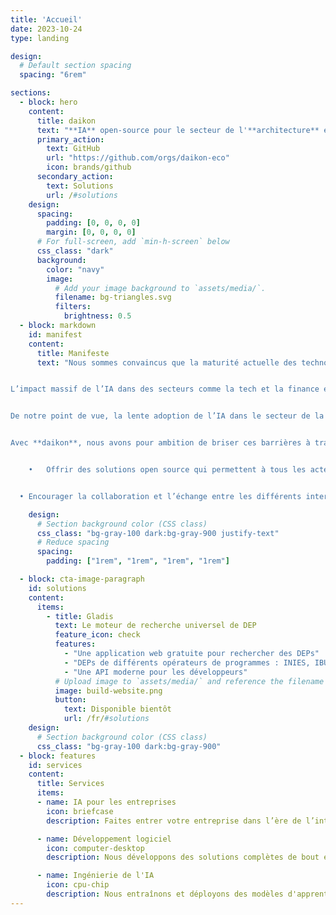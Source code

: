 ```yaml
---
title: 'Accueil'
date: 2023-10-24
type: landing

design:
  # Default section spacing
  spacing: "6rem"

sections:
  - block: hero
    content:
      title: daikon
      text: "**IA** open-source pour le secteur de l'**architecture** et de la **construction**"
      primary_action:
        text: GitHub
        url: "https://github.com/orgs/daikon-eco"
        icon: brands/github
      secondary_action:
        text: Solutions
        url: /#solutions
    design:
      spacing:
        padding: [0, 0, 0, 0]
        margin: [0, 0, 0, 0]
      # For full-screen, add `min-h-screen` below
      css_class: "dark"
      background:
        color: "navy"
        image:
          # Add your image background to `assets/media/`.
          filename: bg-triangles.svg
          filters:
            brightness: 0.5
  - block: markdown
    id: manifest
    content:
      title: Manifeste
      text: "Nous sommes convaincus que la maturité actuelle des technologies d’intelligence artificielle est suffisante pour transformer radicalement le secteur de l’architecture et de la construction.


L’impact massif de l’IA dans des secteurs comme la tech et la finance est principalement le fruit de la collaboration entre différents acteurs – parfois concurrents – autour de projets et d’outils open source. Des initiatives comme l’hébergement de modèles par [HuggingFace](https://huggingface.co), la création de jeux de données d’entraînement avec [Together AI](https://www.together.ai/blog/redpajama-data-v2), ou encore le développement de modèles d'IA tels que [Llama](https://llama.meta.com) et [Mistral](https://mistral.ai) en sont des exemples marquants.


De notre point de vue, la lente adoption de l’IA dans le secteur de la construction est principalement due au cloisonnement entre les différents acteurs – entreprises, bureaux d’études, et autres – qui sont peu enclins à partager leurs données et outils internes.


Avec **daikon**, nous avons pour ambition de briser ces barrières à travers des objectifs clairs :


	•	Offrir des solutions open source qui permettent à tous les acteurs du secteur de bénéficier d’outils d’IA modernes.


  •	Encourager la collaboration et l’échange entre les différents intervenants du secteur pour développer des projets qui profitent au plus grand nombre."

    design:
      # Section background color (CSS class)
      css_class: "bg-gray-100 dark:bg-gray-900 justify-text"
      # Reduce spacing
      spacing:
        padding: ["1rem", "1rem", "1rem", "1rem"]

  - block: cta-image-paragraph
    id: solutions
    content:
      items:
        - title: Gladis
          text: Le moteur de recherche universel de DEP
          feature_icon: check
          features:
            - "Une application web gratuite pour rechercher des DEPs"
            - "DEPs de différents opérateurs de programmes : INIES, IBU, BRE Global, etc."
            - "Une API moderne pour les développeurs"
          # Upload image to `assets/media/` and reference the filename here
          image: build-website.png
          button:
            text: Disponible bientôt
            url: /fr/#solutions
    design:
      # Section background color (CSS class)
      css_class: "bg-gray-100 dark:bg-gray-900"
  - block: features
    id: services
    content:
      title: Services
      items:
      - name: IA pour les entreprises
        icon: briefcase
        description: Faites entrer votre entreprise dans l’ère de l’intelligence artificielle. Nous proposons des sessions de brainstorming, des formations, etc.

      - name: Développement logiciel
        icon: computer-desktop
        description: Nous développons des solutions complètes de bout en bout (full-stack).

      - name: Ingénierie de l'IA
        icon: cpu-chip
        description: Nous entraînons et déployons des modèles d'apprentissage automatique pour tous types de données et cas d'utilisation.
---
```

